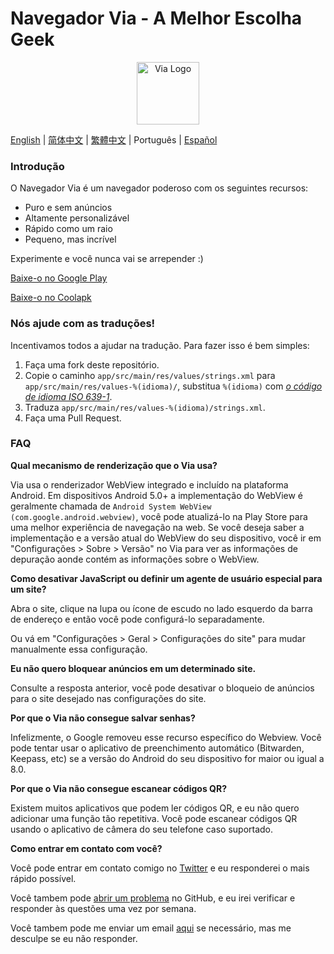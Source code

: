 # Navegador Via - A Melhor Escolha Geek

<div align="center"><img src="http://viayoo.com/en/images/logo.png" alt="Via Logo" height="100"/></div>

[English](https://github.com/tuyafeng/Via/blob/master/README.md) | [简体中文](https://github.com/tuyafeng/Via/blob/master/README_zh_CN.md) | [繁體中文](https://github.com/tuyafeng/Via/blob/master/README_zh_TW.md) | Português | [Español](https://github.com/tuyafeng/Via/blob/master/README_es.md)

### Introdução

O Navegador Via é um navegador poderoso com os seguintes recursos:

- Puro e sem anúncios
- Altamente personalizável
- Rápido como um raio
- Pequeno, mas incrível 

Experimente e você nunca vai se arrepender :)

[Baixe-o no Google Play](https://play.google.com/store/apps/details?id=mark.via.gp)

[Baixe-o no Coolapk](https://www.coolapk.com/apk/mark.via)

### Nós ajude com as traduções!

Incentivamos todos a ajudar na tradução. Para fazer isso é bem simples:

1. Faça uma fork deste repositório.
2. Copie o caminho `app/src/main/res/values/strings.xml` para `app/src/main/res/values-%(idioma)/`, substitua `%(idioma)` com [*o código de idioma ISO 639-1*](http://www.loc.gov/standards/iso639-2/php/code_list.php).
3. Traduza `app/src/main/res/values-%(idioma)/strings.xml`.
4. Faça uma Pull Request.


### FAQ

**Qual mecanismo de renderização que o Via usa?**

Via usa o renderizador WebView integrado e incluído na plataforma Android. Em dispositivos Android 5.0+ a implementação do WebView é geralmente chamada de `Android System WebView (com.google.android.webview)`, você pode atualizá-lo na Play Store para uma melhor experiência de navegação na web. Se você deseja saber a implementação e a versão atual do WebView do seu dispositivo, você ir em "Configurações > Sobre > Versão" no Via para ver as informações de depuração aonde contém as informações sobre o WebView.

**Como desativar JavaScript ou definir um agente de usuário especial para um site?**

Abra o site, clique na lupa ou ícone de escudo no lado esquerdo da barra de endereço e então você pode configurá-lo separadamente.

Ou vá em  "Configurações > Geral > Configurações do site" para mudar manualmente essa configuração.

**Eu não quero bloquear anúncios em um determinado site.**

Consulte a resposta anterior, você pode desativar o bloqueio de anúncios para o site desejado nas configurações do site.

**Por que o Via não consegue salvar senhas?**

Infelizmente, o Google removeu esse recurso específico do Webview. Você pode tentar usar o aplicativo de preenchimento automático (Bitwarden, Keepass, etc) se a versão do Android do seu dispositivo for maior ou igual a 8.0.

**Por que o Via não consegue escanear códigos QR?**

Existem muitos aplicativos que podem ler códigos QR, e eu não quero adicionar uma função tão repetitiva. Você pode escanear códigos QR usando o aplicativo de câmera do seu telefone caso suportado.

**Como entrar em contato com você?**

Você pode entrar em contato comigo no [Twitter](https://twitter.com/Yafeng78600505) e eu responderei o mais rápido possível.

Você tambem pode [abrir um problema](https://github.com/tuyafeng/Via/issues/new) no GitHub, e eu irei verificar e responder às questões uma vez por semana.

Você tambem pode me enviar um email [aqui](mailto:yafengtu@gmail.com) se necessário, mas me desculpe se eu não responder.
